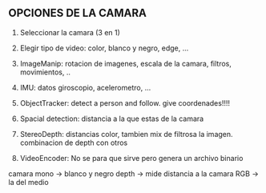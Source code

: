 ## OPCIONES DE LA CAMARA

1. Seleccionar la camara (3 en 1)

2. Elegir tipo de video: color, blanco y negro, edge, ...

3. ImageManip: rotacion de imagenes, escala de la camara, filtros, movimientos, ..

4. IMU: datos giroscopio, acelerometro, ...

5. ObjectTracker: detect a person and follow. give coordenades!!!!

6. Spacial detection: distancia a la que estas de la camara

7. StereoDepth: distancias color, tambien mix de filtrosa la imagen. combinacion de depth con otros

7. VideoEncoder: No se para que sirve pero genera un archivo binario


camara mono -> blanco y negro
depth -> mide distancia a la camara
RGB -> la del medio
